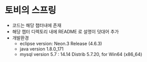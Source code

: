 # 토비의 스프링
* 코드는 해당 챕터내에 존재
* 해당 챕터 디렉토리 내에 README 로 설명이 덧대어 추가
* 개발환경
  * eclipse version: Neon.3 Release (4.6.3)
  * java version 1.8.0_171
  * mysql version 5.7 : 14.14 Distrib 5.7.20, for Win64 (x86_64)
